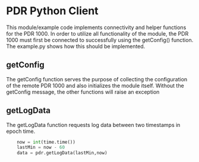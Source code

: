 # PDR Python Client

This module/example code implements connectivity and helper functions for the PDR 1000. In order to utilize all functionality of the module, the PDR 1000 must first be connected to successfully using the getConfig() function. The example.py shows how this should be implemented.

## getConfig

The getConfig function serves the purpose of collecting the configuration of the remote PDR 1000 and also initializes the module itself.  Without the getConfig message, the other functions will raise an exception

## getLogData

The getLogData function requests log data between two timestamps in epoch time.

```python
    now = int(time.time())
    lastMin = now - 60
    data = pdr.getLogData(lastMin,now)
```
